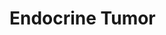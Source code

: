 <!--
Filename: 	EndocrineTumor.md
Project: 	/Users/shume/Developer/mnemosyne/docs/MMB/docs/d_Endo
Author: 	shumez <https://github.com/shumez>
Created: 	2019-04-03 17:30:1
Modified: 	2019-05-01 18:11:19
-----
Copyright (c) 2019 shumez
-->

# Endocrine Tumor



## 

<!-- ## -->
<!-- **Definition** -->
<!-- *  -->
<!-- **Etiology** -->
<!-- *  -->
<!-- **Epidemiology** -->
<!-- *  -->
<!-- **Classification** -->
<!-- *  -->
<!-- **Sign and Symptom** -->
<!-- *  -->
<!-- **Association** -->
<!-- *  -->
<!-- **Examination** -->
<!-- *  -->
<!-- **Diagnosis** -->
<!-- *  -->
<!-- **Treatment** -->
<!-- *  -->
<!-- **Prognosis** -->
<!-- *  -->
<!-- **Appendix** -->
<!-- *  -->

<!-- <style type="text/css">
	img{width: 50%; float: right;}
</style> -->